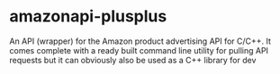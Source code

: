 amazonapi-plusplus
==================

An API (wrapper) for the Amazon product advertising API for C/C++. It comes complete with a ready built command line utility for pulling API requests but it can obviously also be used as a C++ library for dev

